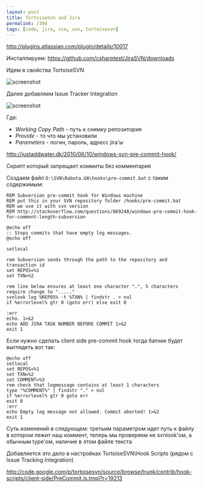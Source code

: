 ```yaml
---
layout: post
title: TortoiseSvn and Jira
permalink: /394
tags: [code, jira, scm, svn, tortoisesvn]
---
```


<http://plugins.atlassian.com/plugin/details/10017>

Инсталлируем: <https://github.com/csharptest/JiraSVN/downloads>

Идем в свойства TortoiseSVN

![screenshot](http://mac-blog.org.ua/wp-content/uploads/13.png)

Далее добавляем Issue Tracker Integration

![screenshot](http://mac-blog.org.ua/wp-content/uploads/2.png)

Где:

* _Working Copy Path_ - путь к снимку репозитория
* _Provide_ - то что мы установили
* _Parameters_ - логин, пароль, адресс jira'ы

<http://justaddwater.dk/2010/06/10/windows-svn-pre-commit-hook/>

Скрипт который запрещает коммиты без комментария

Создаем файл `D:\SVN\Rabota.UA\hooks\pre-commit.bat` с таким содержимым:

    REM Subversion pre-commit hook for Windows machine
    REM put this in your SVN repository folder /hooks/pre-commit.bat
    REM we use it with svn version
    REM http://stackoverflow.com/questions/869248/windows-pre-commit-hook-for-comment-length-subversion

    @echo off
    :: Stops commits that have empty log messages.
    @echo off

    setlocal

    rem Subversion sends through the path to the repository and transaction id
    set REPOS=%1
    set TXN=%2

    rem line below ensures at least one character ".", 5 characters require change to "....."
    svnlook log %REPOS% -t %TXN% | findstr . > nul
    if %errorlevel% gtr 0 (goto err) else exit 0

    :err
    echo. 1>&2
    echo ADD JIRA TASK NUMBER BEFORE COMMIT 1>&2
    exit 1

Если нужно сделать client side pre-commit hook тогда батник будет выглядеть вот так:

    @echo off
    setlocal
    set REPOS=%1
    set TXN=%2
    set COMMENT=%3
    rem check that logmessage contains at least 1 characters
    type "%COMMENT%" | findstr "." > nul
    if %errorlevel% gtr 0 goto err
    exit 0
    :err
    echo Empty log message not allowed. Commit aborted! 1>&2
    exit 1

Суть изменений в следующем: третьим параметром идет путь к файлу в котором лежит наш коммент, теперь мы проверяем не svnlook'ом, а обычным type'ом, наличие в этом файле текста

Добавляется это дело в настройках TortoiseSVN\Hook Scripts (рядом с Issue Tracking Integration)

<http://code.google.com/p/tortoisesvn/source/browse/trunk/contrib/hook-scripts/client-side/PreCommit.js.tmpl?r=19213>
